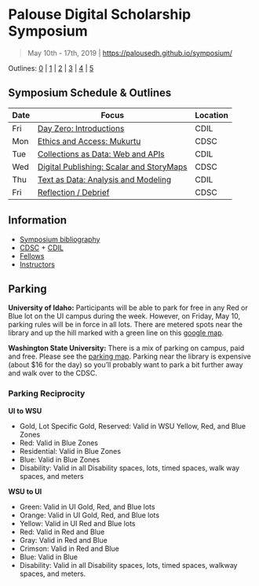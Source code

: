 # Palouse Digital Scholarship Symposium

> May 10th - 17th, 2019 | <https://palousedh.github.io/symposium/>

Outlines: [0](day-0.md) | [1](day-1.md) | [2](day-2.md) | [3](day-3.md) | [4](day-4.md) | [5](day-5.md)

## Symposium Schedule & Outlines

| Date | Focus | Location |
| --- | --- | --- |
| Fri | [Day Zero: Introductions](day-0.md) | CDIL |
| Mon | [Ethics and Access: Mukurtu](day-1.md) | CDSC |
| Tue | [Collections as Data: Web and APIs](day-2.md) | CDIL |
| Wed | [Digital Publishing: Scalar and StoryMaps](day-3.md) | CDSC |
| Thu | [Text as Data: Analysis and Modeling](day-4.md) | CDIL |
| Fri | [Reflection / Debrief](day-5.md) | CDSC |

## Information

- [Symposium bibliography](symposium-bibliography.md)
- [CDSC](https://cdsc.libraries.wsu.edu/) + [CDIL](https://cdil.lib.uidaho.edu/)
- [Fellows](https://palousedh.github.io/symposium/fellows/)
- [Instructors](https://palousedh.github.io/symposium/instructors/)

## Parking

**University of Idaho:**
Participants will be able to park for free in any Red or Blue lot on the UI campus during the week.
However, on Friday, May 10, parking rules will be in force in all lots.
There are metered spots near the library and up the hill marked with a green line on this [google map](https://www.google.com/maps/d/edit?mid=1RqGoaIs33-ngb3Obh1tnViMISR8&ll=46.72613655314656%2C-117.01609835&z=18).

**Washington State University:**
There is a mix of parking on campus, paid and free.
Please see the [parking map](https://map.wsu.edu/t/53025DD3).
Parking near the library is expensive (about $16 for the day) so you’ll probably want to park a bit further away and walk over to the CDSC.

### Parking Reciprocity

**UI to WSU**

- Gold, Lot Specific Gold, Reserved: Valid in WSU Yellow, Red, and Blue Zones
- Red: Valid in Blue Zones
- Residential: Valid in Blue Zones
- Blue: Valid in Blue Zones
- Disability: Valid in all Disability spaces, lots, timed spaces, walk way spaces, and meters

**WSU to UI**

- Green: Valid in UI Gold, Red, and Blue lots
- Orange: Valid in UI Gold, Red, and Blue lots
- Yellow: Valid in UI Red and Blue lots
- Red: Valid in Red and Blue
- Gray: Valid in Red and Blue
- Crimson: Valid in Red and Blue
- Blue: Valid in Blue
- Disability: Valid in all Disability spaces, lots, timed spaces, walkway spaces, and meters.
